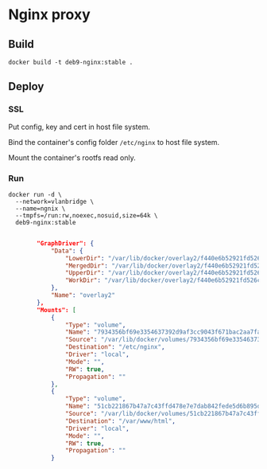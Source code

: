 # Nginx proxy

## Build

	docker build -t deb9-nginx:stable .

## Deploy

### SSL

Put config, key and cert in host file system.

Bind the container's config folder `/etc/nginx` to host file system.

Mount the container's rootfs read only.


### Run

	docker run -d \
	  --network=vlanbridge \
	  --name=ngnix \
	  --tmpfs=/run:rw,noexec,nosuid,size=64k \
	  deb9-nginx:stable


```json

        "GraphDriver": {
            "Data": {
                "LowerDir": "/var/lib/docker/overlay2/f440e6b52921fd526c36170820e1ca1530ec3f09e32d9a398dc7c4061bcc9f94-init/diff:/var/lib/docker/overlay2/b1d466157341b938ab2585e5867feaafb90799338407491b7ae510e9474a9b52/diff:/var/lib/docker/overlay2/ad8b1c3d5ac37228da03d0114a2679af912b98cdfcb154cc20d41359549a921c/diff:/var/lib/docker/overlay2/142ebc2a873ff7ce093f392e23da780716042f0652da78d7b1ad8f95378753f7/diff:/var/lib/docker/overlay2/b4e9ce489df7ee451fea9efe67466379b719051290b7086de1081d8636cd20f8/diff",
                "MergedDir": "/var/lib/docker/overlay2/f440e6b52921fd526c36170820e1ca1530ec3f09e32d9a398dc7c4061bcc9f94/merged",
                "UpperDir": "/var/lib/docker/overlay2/f440e6b52921fd526c36170820e1ca1530ec3f09e32d9a398dc7c4061bcc9f94/diff",
                "WorkDir": "/var/lib/docker/overlay2/f440e6b52921fd526c36170820e1ca1530ec3f09e32d9a398dc7c4061bcc9f94/work"
            },
            "Name": "overlay2"
        },
        "Mounts": [
            {
                "Type": "volume",
                "Name": "7934356bf69e3354637392d9af3cc9043f671bac2aa7fa3a8c6306f24ce0313c",
                "Source": "/var/lib/docker/volumes/7934356bf69e3354637392d9af3cc9043f671bac2aa7fa3a8c6306f24ce0313c/_data",
                "Destination": "/etc/nginx",
                "Driver": "local",
                "Mode": "",
                "RW": true,
                "Propagation": ""
            },
            {
                "Type": "volume",
                "Name": "51cb221867b47a7c43ffd478e7e7dab842fede5d6b895dc089335899fdad4c47",
                "Source": "/var/lib/docker/volumes/51cb221867b47a7c43ffd478e7e7dab842fede5d6b895dc089335899fdad4c47/_data",
                "Destination": "/var/www/html",
                "Driver": "local",
                "Mode": "",
                "RW": true,
                "Propagation": ""
            }

```
